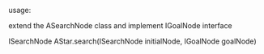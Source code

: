 usage: 

extend the ASearchNode class and implement IGoalNode interface 

ISearchNode AStar.search(ISearchNode initialNode, IGoalNode goalNode)
